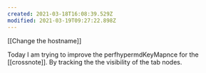 ```yaml
---
created: 2021-03-18T16:08:39.529Z
modified: 2021-03-19T09:27:22.898Z
---
```

[[Change the hostname]]

Today I am trying to improve the perfhypermdKeyMapnce for the [[crossnote]]. By tracking the the visibility of the tab nodes.  